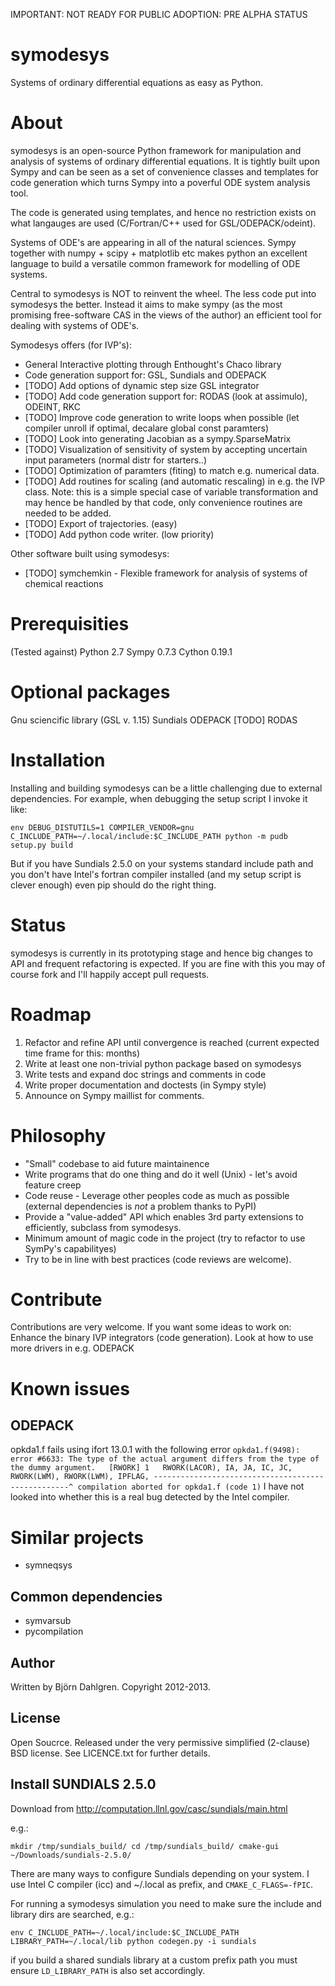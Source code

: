 IMPORTANT: NOT READY FOR PUBLIC ADOPTION: PRE ALPHA STATUS

symodesys
=========
Systems of ordinary differential equations as easy as Python.

# About
symodesys is an open-source Python framework for manipulation and
analysis of systems of ordinary differential equations.  It is tightly
built upon Sympy and can be seen as a set of convenience classes and
templates for code generation which turns Sympy into a poverful ODE
system analysis tool.

The code is generated using templates, and hence no restriction
exists on what langauges are used (C/Fortran/C++ used for GSL/ODEPACK/odeint).

Systems of ODE's are appearing in all of the natural sciences. Sympy
together with numpy + scipy + matplotlib etc makes python an excellent
language to build a versatile common framework for modelling of ODE systems.

Central to symodesys is NOT to reinvent the wheel. The less code put
into symodesys the better. Instead it aims to make sympy (as the most
promising free-software CAS in the views of the author) an efficient
tool for dealing with systems of ODE's.

Symodesys offers (for IVP's):
* General Interactive plotting through Enthought's Chaco library
* Code generation support for: GSL, Sundials and ODEPACK
* [TODO] Add options of dynamic step size GSL integrator
* [TODO] Add code generation support for: RODAS (look at assimulo), ODEINT, RKC
* [TODO] Improve code generation to write loops when possible (let compiler unroll if optimal, decalare global const paramters)
* [TODO] Look into generating Jacobian as a sympy.SparseMatrix
* [TODO] Visualization of sensitivity of system by accepting uncertain input parameters (normal distr for starters..)
* [TODO] Optimization of paramters (fiting) to match e.g. numerical data.
* [TODO] Add routines for scaling (and automatic rescaling) in e.g. the IVP class. Note: this is a simple special case of variable transformation and may hence be handled by that code, only convenience routines are needed to be added.
* [TODO] Export of trajectories. (easy)
* [TODO] Add python code writer. (low priority)

Other software built using symodesys:
* [TODO] symchemkin - Flexible framework for analysis of systems of
  chemical reactions

# Prerequisities
(Tested against)
Python 2.7
Sympy 0.7.3
Cython 0.19.1

# Optional packages
Gnu sciencific library (GSL v. 1.15)
Sundials 
ODEPACK
[TODO] RODAS

# Installation
Installing and building symodesys can be a little challenging due to
external dependencies. For example, when debugging the setup script I
invoke it like:

``env DEBUG_DISTUTILS=1 COMPILER_VENDOR=gnu C_INCLUDE_PATH=~/.local/include:$C_INCLUDE_PATH python -m pudb setup.py build``

But if you have Sundials 2.5.0 on your systems standard include path
and you don't have Intel's fortran compiler installed (and my setup
script is clever enough) even pip should do the right thing.

# Status
symodesys is currently in its prototyping stage and hence big changes
to API and frequent refactoring is expected. If you are fine with this
you may of course fork and I'll happily accept pull requests.

# Roadmap
1. Refactor and refine API until convergence is reached (current
expected time frame for this: months)
2. Write at least one non-trivial python package based on symodesys
3. Write tests and expand doc strings and comments in code
4. Write proper documentation and doctests (in Sympy style)
5. Announce on Sympy maillist for comments.

# Philosophy
* "Small" codebase to aid future maintainence
* Write programs that do one thing and do it well (Unix) - let's avoid feature creep
* Code reuse - Leverage other peoples code as much as possible (external dependencies
  is _not_ a problem thanks to PyPI)
* Provide a "value-added" API which enables 3rd party extensions to efficiently,
  subclass from symodesys. 
* Minimum amount of magic code in the project (try to refactor to use SymPy's capabilityes)
* Try to be in line with best practices (code reviews are welcome).

# Contribute
Contributions are very welcome. If you want some ideas to work on:
Enhance the binary IVP integrators (code generation).
Look at how to use more drivers in e.g. ODEPACK

# Known issues
## ODEPACK
opkda1.f fails using ifort 13.0.1 with the following error
``
opkda1.f(9498): error #6633: The type of the actual argument differs from the type of the dummy argument.   [RWORK]
     1   RWORK(LACOR), IA, JA, IC, JC, RWORK(LWM), RWORK(LWM), IPFLAG,
---------------------------------------------------^
compilation aborted for opkda1.f (code 1)
``
I have not looked into whether this is a real bug detected by the Intel compiler.

# Similar projects
* symneqsys
## Common dependencies
* symvarsub
* pycompilation

## Author
Written by Björn Dahlgren. Copyright 2012-2013.

## License
Open Soucrce. Released under the very permissive simplified
(2-clause) BSD license. See LICENCE.txt for further details.

## Install SUNDIALS 2.5.0
Download from http://computation.llnl.gov/casc/sundials/main.html

e.g.:

``
   mkdir /tmp/sundials_build/
   cd /tmp/sundials_build/
   cmake-gui ~/Downloads/sundials-2.5.0/
``

There are many ways to configure Sundials depending on your
system. I use Intel C compiler (icc) and ~/.local as prefix,
and ``CMAKE_C_FLAGS=-fPIC``.

For running a symodesys simulation you need to make sure the include
and library dirs are searched, e.g.:

``env C_INCLUDE_PATH=~/.local/include:$C_INCLUDE_PATH LIBRARY_PATH=~/.local/lib python codegen.py -i sundials``

if you build a shared sundials library at a custom prefix path you must
ensure ``LD_LIBRARY_PATH`` is also set accordingly.

